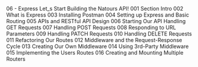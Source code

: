 06 - Express Let_s Start Building the Natours API!
001 Section Intro
002 What is Express
003 Installing Postman
004 Setting up Express and Basic Routing
005 APIs and RESTful API Design
006 Starting Our API Handling GET Requests
007 Handling POST Requests
008 Responding to URL Parameters
009 Handling PATCH Requests
010 Handling DELETE Requests
011 Refactoring Our Routes
012 Middleware and the Request-Response Cycle
013 Creating Our Own Middleware
014 Using 3rd-Party Middleware
015 Implementing the Users Routes
016 Creating and Mounting Multiple Routers
